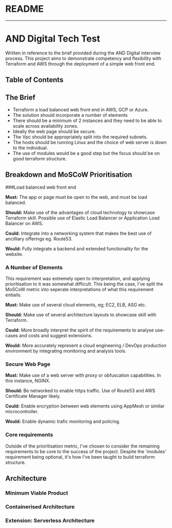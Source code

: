 # README

---

# AND Digital Tech Test

Written in reference to the brief provided during the AND Digital interview process. This project aims to demonstrate competency and flexibility with Terraform and AWS through the deployment of a simple web front end.

## Table of Contents

## The Brief

+ Terraform a load balanced web front end in AWS, GCP or Azure.
+ The solution should incorporate a number of elements
+ There should be a minimum of 2 instances and they need to be able to scale across availability zones.
+ Ideally the web page should be secure.
+ The Vpc should be appropriately split into the required subnets.
+ The hosts should be running Linux and the choice of web server is down to the individual.
+ The use of modules would be a good step but the focus should be on good terraform structure.

## Breakdown and MoSCoW Prioritisation

###Load balanced web front end

**Must:** The app or page must be open to the web, and must be load balanced.

**Should:** Make use of the advantages of cloud technology to showcase Terraform skill. Possible use of Elastic Load Balancer or Application Load Balancer on AWS.

**Could:** Integrate into a networking system that makes the best use of ancilliary offerings eg. Route53.

**Would:** Fully integrate a backend and extended functionality for the website.

### A Number of Elements

This requirement was extremely open to interpretation, and applying prioritisation to it was somewhat difficult. This being the case, I've split the MoSCoW metric into seperate interpretations of what this requirement entiails.

**Must:** Make use of several cloud elements, eg; EC2, ELB, ASG etc.

**Should:** Make use of several architecture layouts to showcase skill with Terraform.

**Could:** More broadly interpret the spirit of the requirements to analyse use-cases and costs and suggest extensions.

**Would:** More accurately represent a cloud engineering / DevOps production environment by integrating monitoring and analysis tools.

### Secure Web Page

**Must:** Make use of a web server with proxy or obfuscation capabilities. In this instance, NGINX.

**Should:** Be networked to enable https traffic. Use of Route53 and AWS Certificate Manager likely.

**Could:** Enable encryption between web elements using AppMesh or similar microcontroller.

**Would:** Enable dynamic trafic monitoring and policing.

### Core requirements

Outside of the prioritisation metric, I've chosen to consider the remaining requirements to be core to the success of the project. Despite the 'modules' requirement being optional, it's how I've been taught to build terraform structure.

## Architecture

### Minimum Viable Product

### Containerised Architecture

### Extension: Serverless Architecture



